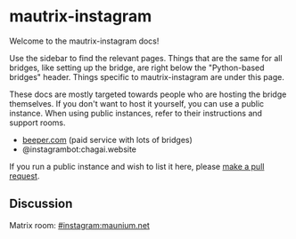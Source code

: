 # mautrix-instagram
Welcome to the mautrix-instagram docs!

Use the sidebar to find the relevant pages. Things that are the same for all
bridges, like setting up the bridge, are right below the "Python-based bridges"
header. Things specific to mautrix-instagram are under this page.

These docs are mostly targeted towards people who are hosting the bridge
themselves. If you don't want to host it yourself, you can use a public
instance. When using public instances, refer to their instructions and support
rooms.

* [beeper.com](https://www.beeper.com/) (paid service with lots of bridges)
* @instagrambot:chagai.website

If you run a public instance and wish to list it here, please [make a pull request](https://github.com/mautrix/docs/blob/master/bridges/python/instagram/index.md).

## Discussion
Matrix room: [#instagram:maunium.net](https://matrix.to/#/#instagram:maunium.net)
